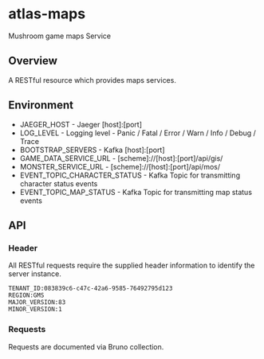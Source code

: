 # atlas-maps

Mushroom game maps Service

## Overview

A RESTful resource which provides maps services.

## Environment

- JAEGER_HOST - Jaeger [host]:[port]
- LOG_LEVEL - Logging level - Panic / Fatal / Error / Warn / Info / Debug / Trace
- BOOTSTRAP_SERVERS - Kafka [host]:[port]
- GAME_DATA_SERVICE_URL - [scheme]://[host]:[port]/api/gis/ 
- MONSTER_SERVICE_URL - [scheme]://[host]:[port]/api/mos/
- EVENT_TOPIC_CHARACTER_STATUS - Kafka Topic for transmitting character status events
- EVENT_TOPIC_MAP_STATUS - Kafka Topic for transmitting map status events

## API

### Header

All RESTful requests require the supplied header information to identify the server instance.

```
TENANT_ID:083839c6-c47c-42a6-9585-76492795d123
REGION:GMS
MAJOR_VERSION:83
MINOR_VERSION:1
```

### Requests

Requests are documented via Bruno collection.